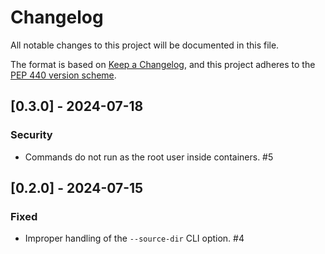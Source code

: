 # Changelog
All notable changes to this project will be documented in this
file.

The format is based on [Keep a
Changelog](https://keepachangelog.com/en/1.0.0/), and this project adheres to
the [PEP 440 version scheme](https://peps.python.org/pep-0440/#version-scheme).

## [0.3.0] - 2024-07-18
### Security
- Commands do not run as the root user inside containers. #5

## [0.2.0] - 2024-07-15
### Fixed
- Improper handling of the `--source-dir` CLI option. #4
